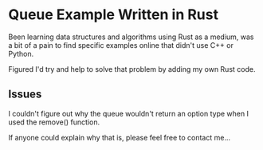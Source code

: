 # Queue Example Written in Rust
Been learning data structures and algorithms using Rust as a medium, was a bit of a pain to find specific examples online that didn't use C++ or Python.

Figured I'd try and help to solve that problem by adding my own Rust code.

## Issues
I couldn't figure out why the queue wouldn't return an option type when I used the remove() function.

If anyone could explain why that is, please feel free to contact me...
